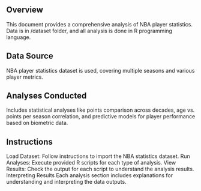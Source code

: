 ## Overview
This document provides a comprehensive analysis of NBA player statistics. Data is in /dataset folder, and all analysis is done in R programming language.

## Data Source
NBA player statistics dataset is used, covering multiple seasons and various player metrics.

## Analyses Conducted
Includes statistical analyses like points comparison across decades, age vs. points per season correlation, and predictive models for player performance based on biometric data.

## Instructions
Load Dataset: Follow instructions to import the NBA statistics dataset.
Run Analyses: Execute provided R scripts for each type of analysis.
View Results: Check the output for each script to understand the analysis results.
Interpreting Results
Each analysis section includes explanations for understanding and interpreting the data outputs.
